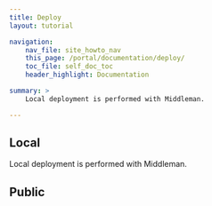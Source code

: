 ```yaml
---
title: Deploy
layout: tutorial

navigation: 
    nav_file: site_howto_nav 
    this_page: /portal/documentation/deploy/
    toc_file: self_doc_toc 
    header_highlight: Documentation

summary: > 
    Local deployment is performed with Middleman.

---
```

## Local

Local deployment is performed with Middleman.

## Public



